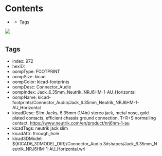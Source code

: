 



Contents
========

* [](#)
	* [Tags](#tags)
  
![][im]
# 

## Tags

- index: 972
- hexID: 
- oompType: FOOTPRINT
- oompSize: kicad
- oompColor: kicad-footprints
- oompDesc: Connector_Audio
- oompIndex: Jack_6.35mm_Neutrik_NRJ6HM-1-AU_Horizontal
- oompName: kicad-footprints/Connector_Audio/Jack_6.35mm_Neutrik_NRJ6HM-1-AU_Horizontal
- kicadDesc: Slim Jacks, 6.35mm (1/4in) stereo jack, metal nose, gold plated contacts, efficient chassis ground connection, T+R+S normalling contact, https://www.neutrik.com/en/product/nrj6hm-1-au
- kicadTags: neutrik jack slim
- kicadAttr: through_hole
- kicad3DModel: ${KICAD6_3DMODEL_DIR}/Connector_Audio.3dshapes/Jack_6.35mm_Neutrik_NRJ6HM-1-AU_Horizontal.wrl



[im]: image.png
